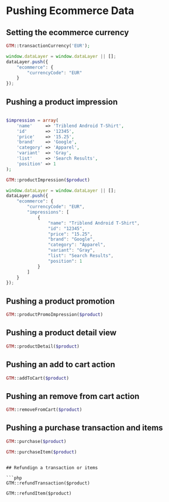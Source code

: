 # Pushing Ecommerce Data

## Setting the ecommerce currency

```php
GTM::transactionCurrency('EUR');
```

```javascript
window.dataLayer = window.dataLayer || [];
dataLayer.push({
    "ecommerce": {
        "currencyCode": "EUR"
    }
});
```

## Pushing a product impression

```php

$impression = array(
    'name'     => 'Triblend Android T-Shirt',
    'id'       => '12345',
    'price'    => '15.25',
    'brand'    => 'Google',
    'category' => 'Apparel',
    'variant'  => 'Gray',
    'list'     => 'Search Results',
    'position' => 1
);

GTM::productImpression($product)
```

```javascript
window.dataLayer = window.dataLayer || [];
dataLayer.push({
    "ecommerce": {
        "currencyCode": "EUR",
        "impressions": [
            {
                "name": "Triblend Android T-Shirt",
                "id": "12345",
                "price": "15.25",
                "brand": "Google",
                "category": "Apparel",
                "variant": "Gray",
                "list": "Search Results",
                "position": 1
            }
        ]
    }
});
```

## Pushing a product promotion

```php
GTM::productPromoImpression($product)
```

## Pushing a product detail view

```php
GTM::productDetail($product)
```

## Pushing an add to cart action

```php
GTM::addToCart($product)
```

## Pushing an remove from cart action

```php
GTM::removeFromCart($product)
```

## Pushing a purchase transaction and items

```php
GTM::purchase($product)

GTM::purchaseItem($product)
```

```

## Refundign a transaction or items

```php
GTM::refundTransaction($product)

GTM::refundItem($product)
```